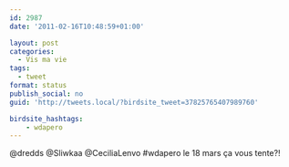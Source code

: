 ```yaml
---
id: 2987
date: '2011-02-16T10:48:59+01:00'

layout: post
categories:
  - Vis ma vie
tags:
  - tweet
format: status
publish_social: no
guid: 'http://tweets.local/?birdsite_tweet=37825765407989760'

birdsite_hashtags:
    - wdapero
---
```


@dredds @Sliwkaa @CeciliaLenvo #wdapero le 18 mars ça vous tente?!